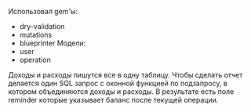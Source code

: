 Использовал gem'ы:
  * dry-validation
  * mutations
  * blueprinter
Модели:
  * user
  * operation

Доходы и расходы пишутся все в одну таблицу.
Чтобы сделать отчет делается один SQL запрос c оконной функцией по подзапросу, в котором объединяются доходы и расходы.
В результате есть поле reminder которые указывает баланс после текущей операции.
